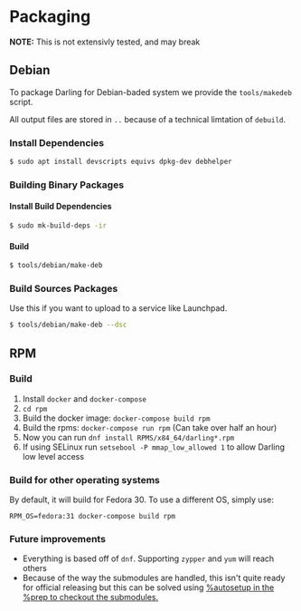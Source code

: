 # Packaging
**NOTE:** This is not extensivly tested, and may break

## Debian
To package Darling for Debian-baded system we provide the `tools/makedeb` script.

All output files are stored in `..` because of a technical limtation of `debuild`.

### Install Dependencies
```bash
$ sudo apt install devscripts equivs dpkg-dev debhelper
```

### Building Binary Packages

#### Install Build Dependencies
```bash
$ sudo mk-build-deps -ir
```

#### Build
```bash
$ tools/debian/make-deb
```

### Build Sources Packages
Use this if you want to upload to a service like Launchpad.

```bash
$ tools/debian/make-deb --dsc
```

## RPM

### Build
1. Install ``docker`` and ``docker-compose``
2. ``cd rpm``
3. Build the docker image: ``docker-compose build rpm``
3. Build the rpms: ``docker-compose run rpm`` (Can take over half an hour)
4. Now you can run ``dnf install RPMS/x84_64/darling*.rpm``
5. If using SELinux run ``setsebool -P mmap_low_allowed 1`` to allow Darling low level access

### Build for other operating systems
By default, it will build for Fedora 30. To use a different OS, simply use:
```
RPM_OS=fedora:31 docker-compose build rpm
```

### Future improvements
- Everything is based off of ``dnf``. Supporting ``zypper`` and ``yum`` will reach others
- Because of the way the submodules are handled, this isn't quite ready for official releasing but this can be solved using [%autosetup in the %prep to checkout the submodules.](https://fedoraproject.org/wiki/Packaging:SourceURL#Git_Submodules)
